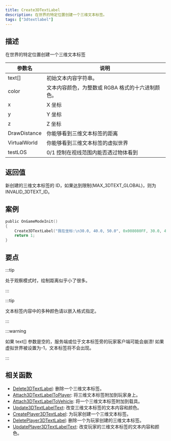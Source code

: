 ```yaml
---
title: Create3DTextLabel
description: 在世界的特定位置创建一个三维文本标签。
tags: ["3dtextlabel"]
---
```


## 描述

在世界的特定位置创建一个三维文本标签

| 参数名       | 说明                                             |
| ------------ | ------------------------------------------------ |
| text[]       | 初始文本内容字符串。                             |
| color        | 文本内容颜色，为整数或 RGBA 格式的十六进制颜色。 |
| x            | X 坐标                                           |
| y            | Y 坐标                                           |
| z            | Z 坐标                                           |
| DrawDistance | 你能够看到三维文本标签的距离                     |
| VirtualWorld | 你能够看到三维文本标签的虚拟世界                 |
| testLOS      | 0/1 控制在视线范围内能否透过物体看到             |

## 返回值

新创建的三维文本标签的 ID，如果达到限制(MAX_3DTEXT_GLOBAL)，则为 INVALID_3DTEXT_ID。

## 案例

```c
public OnGameModeInit()
{
    Create3DTextLabel("我在坐标:\n30.0, 40.0, 50.0", 0x008080FF, 30.0, 40.0, 50.0, 40.0, 0, 0);
    return 1;
}
```

## 要点

:::tip

处于观察模式时，绘制距离似乎小了很多。

:::

:::tip

文本标签内容中的多种颜色请以嵌入格式指定。

:::

:::warning

如果 text[] 参数是空的，服务端或位于文本标签旁的玩家客户端可能会崩溃!
如果虚拟世界被设置为-1，文本标签将不会出现。

:::

## 相关函数

- [Delete3DTextLabel](Delete3DTextLabel): 删除一个三维文本标签。
- [Attach3DTextLabelToPlayer](Attach3DTextLabelToPlayer): 将三维文本标签附加到玩家身上。
- [Attach3DTextLabelToVehicle](Attach3DTextLabelToVehicle): 将一个三维文本标签附加到载具。
- [Update3DTextLabelText](Update3DTextLabelText): 改变三维文本标签的文本内容和颜色。
- [CreatePlayer3DTextLabel](CreatePlayer3DTextLabel): 为玩家创建一个三维文本标签。
- [DeletePlayer3DTextLabel](DeletePlayer3DTextLabel): 删除一个为玩家创建的三维文本标签。
- [UpdatePlayer3DTextLabelText](UpdatePlayer3DTextLabelText): 改变玩家的三维文本标签的文本内容和颜色。
